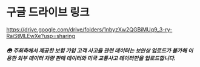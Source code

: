 # 구글 드라이브 링크
https://drive.google.com/drive/folders/1nbyzXw2QGBiMUq9_3-ry-RaiStMLEwXe?usp=sharing

##### :flushed: 주최측에서 제공한 보험 가입 고객 사고율 관련 데이터는 보안상 업로드가 불가해 이용한 외부 데이터 차량 판매 데이터와 미국 교통사고 데이터만을 업로드합니다.

